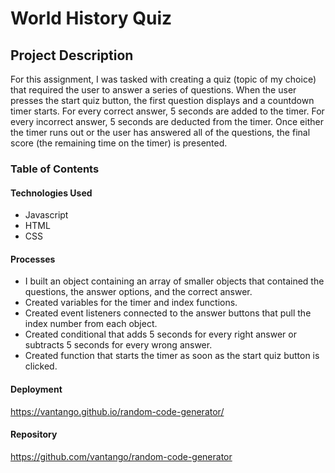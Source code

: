 # World History Quiz

## Project Description
For this assignment, I was tasked with creating a quiz (topic of my choice) that required the user to answer a series of questions. When the user presses the start quiz button, the first question displays and a countdown timer starts. For every correct answer, 5 seconds are added to the timer. For every incorrect answer, 5 seconds are deducted from the timer. Once either the timer runs out or the user has answered all of the questions, the final score (the remaining time on the timer) is presented.

### Table of Contents

#### Technologies Used
* Javascript
* HTML
* CSS

#### Processes
* I built an object containing an array of smaller objects that contained the questions, the answer options, and the correct answer.
* Created variables for the timer and index functions.
* Created event listeners connected to the answer buttons that pull the index number from each object.
* Created conditional that adds 5 seconds for every right answer or subtracts 5 seconds for every wrong answer.
* Created function that starts the timer as soon as the start quiz button is clicked.

#### Deployment
https://vantango.github.io/random-code-generator/

#### Repository
https://github.com/vantango/random-code-generator